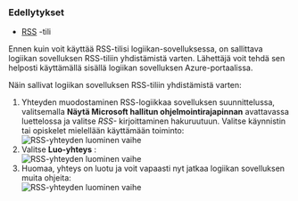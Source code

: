 ### <a name="prerequisites"></a>Edellytykset

- [RSS](https://wikipedia.org/wiki/RSS) -tili  


Ennen kuin voit käyttää RSS-tilisi logiikan-sovelluksessa, on sallittava logiikan sovelluksen RSS-tiliin yhdistämistä varten. Lähettäjä voit tehdä sen helposti käyttämällä sisällä logiikan sovelluksen Azure-portaalissa.  

Näin sallivat logiikan sovelluksen RSS-tiliin yhdistämistä varten:  
1. Yhteyden muodostaminen RSS-logiikkaa sovelluksen suunnittelussa, valitsemalla **Näytä Microsoft hallitun ohjelmointirajapinnan** avattavassa luettelossa ja valitse *RSS-* kirjoittaminen hakuruutuun. Valitse käynnistin tai opiskelet mielellään käyttämään toiminto:  
![RSS-yhteyden luominen vaihe](./media/connectors-create-api-rss/rss-1.png)  
2. Valitse **Luo-yhteys** :  
![RSS-yhteyden luominen vaihe](./media/connectors-create-api-rss/rss-2.png)  
3. Huomaa, yhteys on luotu ja voit vapaasti nyt jatkaa logiikan sovelluksen muita ohjeita:  
 ![RSS-yhteyden luominen vaihe](./media/connectors-create-api-rss/rss-3.png)  
